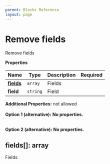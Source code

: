 ```yaml
---
parent: Blocks Reference
layout: page
---
```


# Remove fields

Remove fields


**Properties**

|Name|Type|Description|Required|
|----|----|-----------|--------|
|[**fields**](#fields)|`array`|Fields<br/>||
|**field**|`string`|Field<br/>||

**Additional Properties:** not allowed  
   
**Option 1 (alternative):** 
**No properties.**


   
**Option 2 (alternative):** 
**No properties.**


<a name="fields"></a>
## fields\[\]: array

Fields




